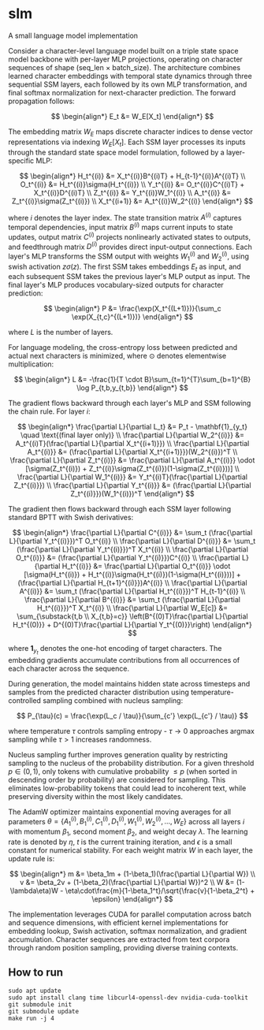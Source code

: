 # slm
A small language model implementation

Consider a character-level language model built on a triple state space model backbone with per-layer MLP projections, operating on character sequences of shape (seq_len × batch_size). The architecture combines learned character embeddings with temporal state dynamics through three sequential SSM layers, each followed by its own MLP transformation, and final softmax normalization for next-character prediction. The forward propagation follows:

$$
\begin{align*}
E_t &= W_E[X_t]
\end{align*}
$$

The embedding matrix $W_E$ maps discrete character indices to dense vector representations via indexing $W_E[X_t]$. Each SSM layer processes its inputs through the standard state space model formulation, followed by a layer-specific MLP:

$$
\begin{align*}
H_t^{(i)} &= X_t^{(i)}B^{(i)T} + H_{t-1}^{(i)}A^{(i)T} \\
O_t^{(i)} &= H_t^{(i)}\sigma(H_t^{(i)}) \\
Y_t^{(i)} &= O_t^{(i)}C^{(i)T} + X_t^{(i)}D^{(i)T} \\
Z_t^{(i)} &= Y_t^{(i)}W_1^{(i)} \\
A_t^{(i)} &= Z_t^{(i)}\sigma(Z_t^{(i)}) \\
X_t^{(i+1)} &= A_t^{(i)}W_2^{(i)}
\end{align*}
$$

where $i$ denotes the layer index. The state transition matrix $A^{(i)}$ captures temporal dependencies, input matrix $B^{(i)}$ maps current inputs to state updates, output matrix $C^{(i)}$ projects nonlinearly activated states to outputs, and feedthrough matrix $D^{(i)}$ provides direct input-output connections. Each layer's MLP transforms the SSM output with weights $W_1^{(i)}$ and $W_2^{(i)}$, using swish activation $z\sigma(z)$. The first SSM takes embeddings $E_t$ as input, and each subsequent SSM takes the previous layer's MLP output as input. The final layer's MLP produces vocabulary-sized outputs for character prediction:

$$
\begin{align*}
P &= \frac{\exp(X_t^{(L+1)})}{\sum_c \exp(X_{t,c}^{(L+1)})}
\end{align*}
$$

where $L$ is the number of layers.

For language modeling, the cross-entropy loss between predicted and actual next characters is minimized, where $\odot$ denotes elementwise multiplication:

$$
\begin{align*}
L &= -\frac{1}{T \cdot B}\sum_{t=1}^{T}\sum_{b=1}^{B} \log P_{t,b,y_{t,b}}
\end{align*}
$$

The gradient flows backward through each layer's MLP and SSM following the chain rule. For layer $i$:

$$
\begin{align*}
\frac{\partial L}{\partial L_t} &= P_t - \mathbf{1}_{y_t} \quad \text{(final layer only)} \\
\frac{\partial L}{\partial W_2^{(i)}} &= A_t^{(i)T}(\frac{\partial L}{\partial X_t^{(i+1)}}) \\
\frac{\partial L}{\partial A_t^{(i)}} &= (\frac{\partial L}{\partial X_t^{(i+1)}})(W_2^{(i)})^T \\
\frac{\partial L}{\partial Z_t^{(i)}} &= \frac{\partial L}{\partial A_t^{(i)}} \odot [\sigma(Z_t^{(i)}) + Z_t^{(i)}\sigma(Z_t^{(i)})(1-\sigma(Z_t^{(i)}))] \\
\frac{\partial L}{\partial W_1^{(i)}} &= Y_t^{(i)T}(\frac{\partial L}{\partial Z_t^{(i)}}) \\
\frac{\partial L}{\partial Y_t^{(i)}} &= (\frac{\partial L}{\partial Z_t^{(i)}})(W_1^{(i)})^T
\end{align*}
$$

The gradient then flows backward through each SSM layer following standard BPTT with Swish derivatives:

$$
\begin{align*}
\frac{\partial L}{\partial C^{(i)}} &= \sum_t (\frac{\partial L}{\partial Y_t^{(i)}})^T O_t^{(i)} \\
\frac{\partial L}{\partial D^{(i)}} &= \sum_t (\frac{\partial L}{\partial Y_t^{(i)}})^T X_t^{(i)} \\
\frac{\partial L}{\partial O_t^{(i)}} &= (\frac{\partial L}{\partial Y_t^{(i)}})C^{(i)} \\
\frac{\partial L}{\partial H_t^{(i)}} &= \frac{\partial L}{\partial O_t^{(i)}} \odot [\sigma(H_t^{(i)}) + H_t^{(i)}\sigma(H_t^{(i)})(1-\sigma(H_t^{(i)}))] + (\frac{\partial L}{\partial H_{t+1}^{(i)}})A^{(i)} \\
\frac{\partial L}{\partial A^{(i)}} &= \sum_t (\frac{\partial L}{\partial H_t^{(i)}})^T H_{t-1}^{(i)} \\
\frac{\partial L}{\partial B^{(i)}} &= \sum_t (\frac{\partial L}{\partial H_t^{(i)}})^T X_t^{(i)} \\
\frac{\partial L}{\partial W_E[c]} &= \sum_{\substack{t,b \\ X_{t,b}=c}} \left(B^{(0)T}\frac{\partial L}{\partial H_t^{(0)}} + D^{(0)T}\frac{\partial L}{\partial Y_t^{(0)}}\right)
\end{align*}
$$

where $\mathbf{1}_{y_t}$ denotes the one-hot encoding of target characters. The embedding gradients accumulate contributions from all occurrences of each character across the sequence.

During generation, the model maintains hidden state across timesteps and samples from the predicted character distribution using temperature-controlled sampling combined with nucleus sampling:

$$
P_{\tau}(c) = \frac{\exp(L_c / \tau)}{\sum_{c'} \exp(L_{c'} / \tau)}
$$

where temperature $\tau$ controls sampling entropy - $\tau \rightarrow 0$ approaches argmax sampling while $\tau > 1$ increases randomness.

Nucleus sampling further improves generation quality by restricting sampling to the nucleus of the probability distribution. For a given threshold $p \in (0,1)$, only tokens with cumulative probability $\leq p$ (when sorted in descending order by probability) are considered for sampling. This eliminates low-probability tokens that could lead to incoherent text, while preserving diversity within the most likely candidates.

The AdamW optimizer maintains exponential moving averages for all parameters $\theta = \{A_1^{(i)}, B_1^{(i)}, C_1^{(i)}, D_1^{(i)}, W_1^{(i)}, W_2^{(i)}, ..., W_E\}$ across all layers $i$ with momentum $\beta_1$, second moment $\beta_2$, and weight decay $\lambda$. The learning rate is denoted by $\eta$, $t$ is the current training iteration, and $\epsilon$ is a small constant for numerical stability. For each weight matrix $W$ in each layer, the update rule is:

$$
\begin{align*}
m &= \beta_1m + (1-\beta_1)(\frac{\partial L}{\partial W}) \\
v &= \beta_2v + (1-\beta_2)(\frac{\partial L}{\partial W})^2 \\
W &= (1-\lambda\eta)W - \eta\cdot\frac{m}{1-\beta_1^t}/\sqrt{\frac{v}{1-\beta_2^t} + \epsilon}
\end{align*}
$$

The implementation leverages CUDA for parallel computation across batch and sequence dimensions, with efficient kernel implementations for embedding lookup, Swish activation, softmax normalization, and gradient accumulation. Character sequences are extracted from text corpora through random position sampling, providing diverse training contexts.

## How to run
```
sudo apt update
sudo apt install clang time libcurl4-openssl-dev nvidia-cuda-toolkit
git submodule init
git submodule update
make run -j 4
```